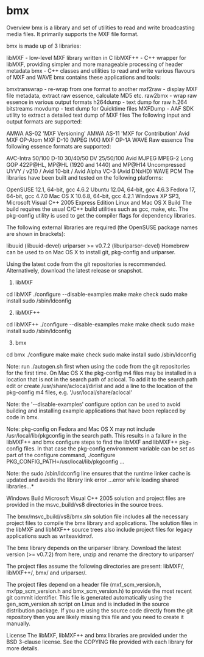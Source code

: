 # bmx

Overview
bmx is a library and set of utilities to read and write broadcasting media files. It primarily supports the MXF file format.

bmx is made up of 3 libraries:

libMXF - low-level MXF library written in C
libMXF++ - C++ wrapper for libMXF, providing simpler and more manageable processing of header metadata
bmx - C++ classes and utilities to read and write various flavours of MXF and WAVE
bmx contains these applications and tools:

bmxtranswrap - re-wrap from one format to another
mxf2raw - display MXF file metadata, extract raw essence, calculate MD5 etc.
raw2bmx - wrap raw essence in various output formats
h264dump - text dump for raw h.264 bitstreams
movdump - text dump for Quicktime files
MXFDump - AAF SDK utility to extract a detailed text dump of MXF files
The following input and output formats are supported:

AMWA AS-02 'MXF Versioning'
AMWA AS-11 'MXF for Contribution'
Avid MXF OP-Atom
MXF D-10 (MPEG IMX)
MXF OP-1A
WAVE
Raw essence
The following essence formats are supported:

AVC-Intra 50/100
D-10 30/40/50
DV 25/50/100
Avid MJPEG
MPEG-2 Long GOP 422P@HL, MP@HL (1920 and 1440) and MP@H14
Uncompressed UYVY / v210 / Avid 10-bit / Avid Alpha
VC-3 (Avid DNxHD)
WAVE PCM
The libraries have been built and tested on the following platforms:

OpenSUSE 12.1, 64-bit, gcc 4.6.2
Ubuntu 12.04, 64-bit, gcc 4.6.3
Fedora 17, 64-bit, gcc 4.7.0
Mac OS X 10.6.8, 64-bit, gcc 4.2.1
Windows XP SP3, Microsoft Visual C++ 2005 Express Edition
Linux and Mac OS X Build
The build requires the usual C/C++ build utilities such as gcc, make, etc. The pkg-config utility is used to get the compiler flags for dependency libraries.

The following external libraries are required (the OpenSUSE package names are shown in brackets):

libuuid (libuuid-devel)
uriparser >= v0.7.2 (liburiparser-devel)
Homebrew can be used to on Mac OS X to install git, pkg-config and uriparser.

Using the latest code from the git repositories is recommended. Alternatively, download the latest release or snapshot.

1) libMXF

cd libMXF
./configure --disable-examples
make
make check
sudo make install
sudo /sbin/ldconfig

2) libMXF++

cd libMXF++
./configure --disable-examples
make
make check
sudo make install
sudo /sbin/ldconfig

3) bmx

cd bmx
./configure
make
make check
sudo make install
sudo /sbin/ldconfig

Note: run ./autogen.sh first when using the code from the git repositories for the first time. On Mac OS X the pkg-config m4 files may be installed in a location that is not in the search path of aclocal. To add it to the search path edit or create /usr/share/aclocal/dirlist and add a line to the location of the pkg-config m4 files, e.g. '/usr/local/share/aclocal'

Note: the '--disable-examples' configure option can be used to avoid building and installing example applications that have been replaced by code in bmx.

Note: pkg-config on Fedora and Mac OS X may not include /usr/local/lib/pkgconfig in the search path. This results in a failure in the libMXF++ and bmx configure steps to find the libMXF and libMXF++ pkg-config files. In that case the pkg-config environment variable can be set as part of the configure command, ./configure PKG_CONFIG_PATH=/usr/local/lib/pkgconfig ...

Note: the sudo /sbin/ldconfig line ensures that the runtime linker cache is updated and avoids the library link error ...error while loading shared libraries...*

Windows Build
Microsoft Visual C++ 2005 solution and project files are provided in the msvc_build/vs8 directories in the source trees.

The bmx/msvc_build/vs8/bmx.sln solution file includes all the necessary project files to compile the bmx library and applications. The solution files in the libMXF and libMXF++ source trees also include project files for legacy applications such as writeavidmxf.

The bmx library depends on the uriparser library. Download the latest version (>= v0.7.2) from here, unzip and rename the directory to uriparser/

The project files assume the following directories are present: libMXF/, libMXF++/, bmx/ and uriparser/.

The project files depend on a header file (mxf_scm_version.h, mxfpp_scm_version.h and bmx_scm_version.h) to provide the most recent git commit identifier. This file is generated automatically using the gen_scm_version.sh script on Linux and is included in the source distribution package. If you are using the source code directly from the git repository then you are likely missing this file and you need to create it manually.

License
The libMXF, libMXF++ and bmx libraries are provided under the BSD 3-clause
license. See the COPYING file provided with each library for more details.
